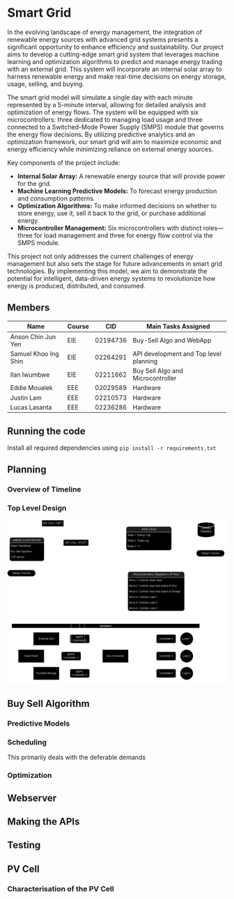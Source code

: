 # Smart Grid

In the evolving landscape of energy management, the integration of renewable energy sources with advanced grid systems presents a significant opportunity to enhance efficiency and sustainability. Our project aims to develop a cutting-edge smart grid system that leverages machine learning and optimization algorithms to predict and manage energy trading with an external grid. This system will incorporate an internal solar array to harness renewable energy and make real-time decisions on energy storage, usage, selling, and buying.

The smart grid model will simulate a single day with each minute represented by a 5-minute interval, allowing for detailed analysis and optimization of energy flows. The system will be equipped with six microcontrollers: three dedicated to managing load usage and three connected to a Switched-Mode Power Supply (SMPS) module that governs the energy flow decisions. By utilizing predictive analytics and an optimization framework, our smart grid will aim to maximize economic and energy efficiency while minimizing reliance on external energy sources.

Key components of the project include:

- **Internal Solar Array:** A renewable energy source that will provide power for the grid.
- **Machine Learning Predictive Models:** To forecast energy production and consumption patterns.
- **Optimization Algorithms:** To make informed decisions on whether to store energy, use it, sell it back to the grid, or purchase additional energy.
- **Microcontroller Management:** Six microcontrollers with distinct roles—three for load management and three for energy flow control via the SMPS module.


This project not only addresses the current challenges of energy management but also sets the stage for future advancements in smart grid technologies. By implementing this model, we aim to demonstrate the potential for intelligent, data-driven energy systems to revolutionize how energy is produced, distributed, and consumed.


## Members

| Name                 | Course | CID      | Main Tasks Assigned                     |
| -------------------- | ------ | -------- | --------------------------------------- |
| Anson Chin Jun Yen   | EIE    | 02194736 | Buy-Sell Algo and WebApp                |
| Samuel Khoo Ing Shin | EIE    | 02264291 | API development and Top level planning  |
| Ilan Iwumbwe         | EIE    | 02211662 | Buy Sell Algo and Microcontroller       |
| Eddie Moualek        | EEE    | 02029589 | Hardware                                |
| Justin Lam           | EEE    | 02210573 | Hardware                                |
| Lucas Lasanta        | EEE    | 02236286 | Hardware                                |

## Running the code

Install all required dependencies using `pip install -r requirements.txt`

## Planning 

### Overview of Timeline


### Top Level Design

![alt text](https://github.com/chinjyanson/SmartGrid/blob/main/images/TopLevel.drawio.png)


## Buy Sell Algorithm
### Predictive Models 




### Scheduling 
This primarily deals with the deferable demands


### Optimization 



## Webserver 


## Making the APIs


## Testing




## PV Cell 

### Characterisation of the PV Cell




